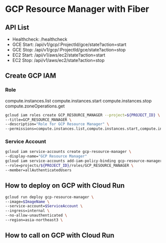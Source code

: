 # GCP Resource Manager with Fiber

## API List

- Healthcheck: /healthcheck
- GCE Start: /api/v1/gcp/:ProjectId/gce/state?action=start
- GCE Stop: /api/v1/gcp/:ProjectId/gce/state?action=stop
- EC2 Start: /api/v1/aws/ec2/state?action=start
- EC2 Stop: /api/v1/aws/ec2/state?action=stop

## Create GCP IAM

### Role

compute.instances.list
compute.instances.start
compute.instances.stop
compute.zoneOperations.get

```bash
gcloud iam roles create GCP_RESOURCE_MANAGER --project=${PROJECT_ID} \
--title=GCP_RESOURCE_MANAGER \
--description="Role for GCP Resource Manager" \
--permissions=compute.instances.list,compute.instances.start,compute.instances.stop,compute.zoneOperations.get
```

### Service Account

```bash
gcloud iam service-accounts create gcp-resource-manager \
--display-name="GCP Resource Manager" 
gcloud iam service-accounts add-iam-policy-binding gcp-resource-manager@${PROJECT_ID}.iam.gserviceaccount.com \
--role=projects/${PROJECT_ID}/roles/GCP_RESOURCE_MANAGER \
--member=allAuthenticatedUsers
```

## How to deploy on GCP with Cloud Run

```bash
gcloud run deploy gcp-resource-manager \
--image=$ImageName \
--service-account=$ServiceAccount \
--ingress=internal \
--no-allow-unauthenticated \
--region=asia-northeast3 \
```

## How to call on GCP with Cloud Run
